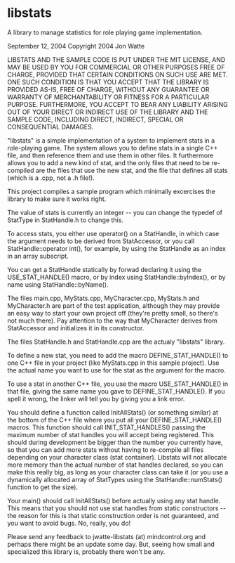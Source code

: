 
# libstats
A library to manage statistics for role playing game implementation.

September 12, 2004
Copyright 2004 Jon Watte


LIBSTATS AND THE SAMPLE CODE IS PUT UNDER THE MIT LICENSE, AND MAY 
BE USED BY YOU FOR COMMERCIAL OR OTHER PURPOSES FREE OF CHARGE, 
PROVIDED THAT CERTAIN CONDITIONS ON SUCH USE ARE MET. ONE SUCH 
CONDITION IS THAT YOU ACCEPT THAT THE LIBRARY IS PROVIDED AS-IS, 
FREE OF CHARGE, WITHOUT ANY GUARANTEE OR WARRANTY OF MERCHANTABILITY 
OR FITNESS FOR A PARTICULAR PURPOSE. FURTHERMORE, YOU ACCEPT TO 
BEAR ANY LIABILITY ARISING OUT OF YOUR DIRECT OR INDIRECT USE OF 
THE LIBRARY AND THE SAMPLE CODE, INCLUDING DIRECT, INDIRECT, SPECIAL 
OR CONSEQUENTIAL DAMAGES.


"libstats" is a simple implementation of a system to implement stats 
in a role-playing game. The system allows you to define stats in a 
single C++ file, and then reference them and use them in other files. 
It furthermore allows you to add a new kind of stat, and the only 
files that need to be re-compiled are the files that use the new 
stat, and the file that defines all stats (which is a .cpp, not a 
.h file!).

This project compiles a sample program which minimally excercises 
the library to make sure it works right.

The value of stats is currently an integer -- you can change the 
typedef of StatType in StatHandle.h to change this.

To access stats, you either use operator() on a StatHandle, in 
which case the argument needs to be derived from StatAccessor, or 
you call StatHandle::operator int(), for example, by using the 
StatHandle as an index in an array subscript.

You can get a StatHandle statically by forwad declaring it using 
the USE_STAT_HANDLE() macro, or by index using StatHandle::byIndex(), 
or by name using StatHandle::byName().


The files main.cpp, MyStats.cpp, MyCharacter.cpp, MyStats.h and 
MyCharacter.h are part of the test application, although they may 
provide an easy way to start your own project off (they're pretty 
small, so there's not much there). Pay attention to the way that 
MyCharacter derives from StatAccessor and initializes it in its 
constructor.

The files StatHandle.h and StatHandle.cpp are the actualy "libstats" 
library.

To define a new stat, you need to add the macro DEFINE_STAT_HANDLE() 
to one C++ file in your project (like MyStats.cpp in this sample 
project). Use the actual name you want to use for the stat as the 
argument for the macro.

To use a stat in another C++ file, you use the macro USE_STAT_HANDLE() 
in that file, giving the same name you gave to DEFINE_STAT_HANDLE(). 
If you spell it wrong, the linker will tell you by giving you a link 
error.

You should define a function called InitAllStats() (or something 
similar) at the bottom of the C++ file where you put all your 
DEFINE_STAT_HANDLE() macros. This function should call 
INIT_STAT_HANDLES() passing the maximum number of stat handles you 
will accept being registered. This should during development be 
bigger than the number you currently have, so that you can add more 
stats without having to re-compile all files depending on your 
character class (stat container). Libstats will not allocate more 
memory than the actual number of stat handles declared, so you can 
make this really big, as long as your character class can take it 
(or you use a dynamically allocated array of StatTypes using the 
StatHandle::numStats() function to get the size).

Your main() should call InitAllStats() before actually using any 
stat handle. This means that you should not use stat handles from 
static constructors -- the reason for this is that static construction 
order is not guaranteed, and you want to avoid bugs. No, really, you 
do!

Please send any feedback to jwatte-libstats (at) mindcontrol.org 
and perhaps there might be an update some day. But, seeing how 
small and specialized this library is, probably there won't be any.
